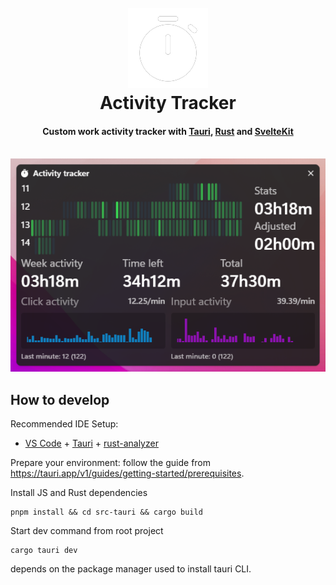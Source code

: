 <h1 align="center">
<br>
<img src="./Images/icon.png" alt="logo" width="128" />
<br>
Activity Tracker
</h1>

<h4 align="center">Custom work activity tracker with <a href="https://tauri.app/" target="_blank">Tauri</a>, <a href="https://www.rust-lang.org/" target="_blank">Rust</a> and <a href="https://kit.svelte.dev/" target="_blank">SvelteKit</a></h4>
<br>

<div align="center">
    <img src="./Images/activity-tracker.png" />
</div>

## How to develop

Recommended IDE Setup:

- [VS Code](https://code.visualstudio.com/) + [Tauri](https://marketplace.visualstudio.com/items?itemName=tauri-apps.tauri-vscode) + [rust-analyzer](https://marketplace.visualstudio.com/items?itemName=rust-lang.rust-analyzer)

Prepare your environment: follow the guide from https://tauri.app/v1/guides/getting-started/prerequisites.

Install JS and Rust dependencies

```
pnpm install && cd src-tauri && cargo build
```

Start dev command from root project

```
cargo tauri dev
```
depends on the package manager used to install tauri CLI.